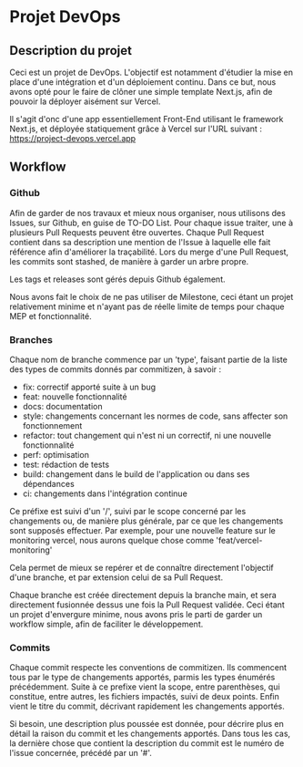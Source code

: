 # Projet DevOps

## Description du projet

Ceci est un projet de DevOps.
L'objectif est notamment d'étudier la mise en place d'une intégration et d'un déploiement continu.
Dans ce but, nous avons opté pour le faire de clôner une simple template Next.js, afin de pouvoir la déployer aisément sur Vercel.

Il s'agit d'onc d'une app essentiellement Front-End utilisant le framework Next.js, et déployée statiquement grâce à Vercel sur l'URL suivant :
https://project-devops.vercel.app

## Workflow

### Github

Afin de garder de nos travaux et mieux nous organiser, nous utilisons des Issues, sur Github, en guise de TO-DO List.
Pour chaque issue traiter, une à plusieurs Pull Requests peuvent être ouvertes.
Chaque Pull Request contient dans sa description une mention de l'Issue à laquelle elle fait référence afin d'améliorer la traçabilité.
Lors du merge d'une Pull Request, les commits sont stashed, de manière à garder un arbre propre.

Les tags et releases sont gérés depuis Github également.

Nous avons fait le choix de ne pas utiliser de Milestone, ceci étant un projet relativement minime et n'ayant pas de réelle limite de temps pour chaque MEP et fonctionnalité.

### Branches

Chaque nom de branche commence par un 'type', faisant partie de la liste des types de commits donnés par commitizen, à savoir :
- fix: correctif apporté suite à un bug
- feat: nouvelle fonctionnalité
- docs: documentation
- style: changements concernant les normes de code, sans affecter son fonctionnement
- refactor: tout changement qui n'est ni un correctif, ni une nouvelle fonctionnalité
- perf: optimisation
- test: rédaction de tests
- build: changement dans le build de l'application ou dans ses dépendances
- ci: changements dans l'intégration continue

Ce préfixe est suivi d'un '/', suivi par le scope concerné par les changements ou, de manière plus générale, par ce que les changements sont supposés effectuer.
Par exemple, pour une nouvelle feature sur le monitoring vercel, nous aurons quelque chose comme 'feat/vercel-monitoring'

Cela permet de mieux se repérer et de connaître directement l'objectif d'une branche, et par extension celui de sa Pull Request.

Chaque branche est créée directement depuis la branche main, et sera directement fusionnée dessus une fois la Pull Request validée.
Ceci étant un projet d'envergure minime, nous avons pris le parti de garder un workflow simple, afin de faciliter le développement.

### Commits

Chaque commit respecte les conventions de commitizen.
Ils commencent tous par le type de changements apportés, parmis les types énumérés précédemment.
Suite à ce prefixe vient la scope, entre parenthèses, qui constitue, entre autres, les fichiers impactés, suivi de deux points.
Enfin vient le titre du commit, décrivant rapidement les changements apportés.

Si besoin, une description plus poussée est donnée, pour décrire plus en détail la raison du commit et les changements apportés.
Dans tous les cas, la dernière chose que contient la description du commit est le numéro de l'issue concernée, précédé par un '#'.

